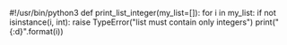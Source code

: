 #!/usr/bin/python3
def print_list_integer(my_list=[]):
    for i in my_list:
        if not isinstance(i, int):
            raise TypeError("list must contain only integers")
        print("{:d}".format(i))
